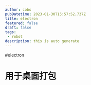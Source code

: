 ```yaml
---
author: cobo
pubDatetime: 2023-01-30T15:57:52.737Z
title: electron
featured: false
draft: false
tags:
 - robot
description: this is auto generate
---
```

#electron
# 用于桌面打包